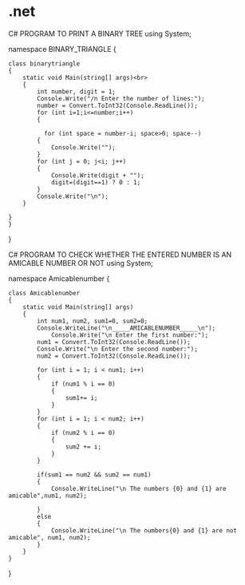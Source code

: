 # .net
C# PROGRAM TO PRINT A BINARY TREE
using System;

namespace BINARY_TRIANGLE
{

    class binarytriangle
    {
        static void Main(string[] args)<br>
        {
            int number, digit = 1;
            Console.Write("/n Enter the number of lines:");
            number = Convert.ToInt32(Console.ReadLine());
            for (int i=1;i<=number;i++)
            {
            
              for (int space = number-i; space>0; space--)
            {
                Console.Write("");
            }
            for (int j = 0; j<i; j++)
            {
                Console.Write(digit + "");
                digit=(digit==1) ? 0 : 1;
            }
            Console.Write("\n");
        }
           
    }
    }
}










C# PROGRAM TO CHECK WHETHER THE ENTERED NUMBER IS AN AMICABLE NUMBER OR NOT
using System;

namespace Amicablenumber
{ 

    class Amicablenumber
    { 
        static void Main(string[] args)
        {
            int num1, num2, sum1=0, sum2=0;
            Console.WriteLine("\n_____AMICABLENUMBER_____\n");
                Console.Write("\n Enter the first number:");
            num1 = Convert.ToInt32(Console.ReadLine());
            Console.Write("\n Enter the second number:");
            num2 = Convert.ToInt32(Console.ReadLine());
            
            for (int i = 1; i < num1; i++)
            {
                if (num1 % i == 0)
                {
                    sum1+= i;
                }
            }
            for (int i = 1; i < num2; i++)
            {
                if (num2 % i == 0)
                {
                    sum2 += i;
                }
            }

            if(sum1 == num2 && sum2 == num1)
            {
                Console.WriteLine("\n The numbers {0} and {1} are amicable",num1, num2);

            }
            else
            {
                Console.WriteLine("\n The numbers{0} and {1} are not amicable", num1, num2);
            }
        }
    }
}
